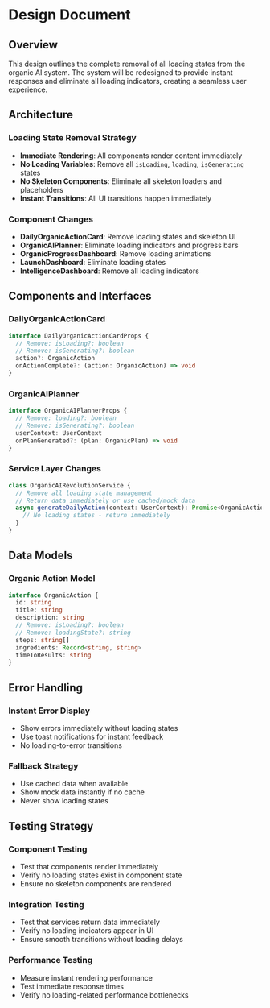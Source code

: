 # Design Document

## Overview

This design outlines the complete removal of all loading states from the organic AI system. The system will be redesigned to provide instant responses and eliminate all loading indicators, creating a seamless user experience.

## Architecture

### Loading State Removal Strategy
- **Immediate Rendering**: All components render content immediately
- **No Loading Variables**: Remove all `isLoading`, `loading`, `isGenerating` states
- **No Skeleton Components**: Eliminate all skeleton loaders and placeholders
- **Instant Transitions**: All UI transitions happen immediately

### Component Changes
- **DailyOrganicActionCard**: Remove loading states and skeleton UI
- **OrganicAIPlanner**: Eliminate loading indicators and progress bars
- **OrganicProgressDashboard**: Remove loading animations
- **LaunchDashboard**: Eliminate loading states
- **IntelligenceDashboard**: Remove all loading indicators

## Components and Interfaces

### DailyOrganicActionCard
```typescript
interface DailyOrganicActionCardProps {
  // Remove: isLoading?: boolean
  // Remove: isGenerating?: boolean
  action?: OrganicAction
  onActionComplete?: (action: OrganicAction) => void
}
```

### OrganicAIPlanner
```typescript
interface OrganicAIPlannerProps {
  // Remove: loading?: boolean
  // Remove: isGenerating?: boolean
  userContext: UserContext
  onPlanGenerated?: (plan: OrganicPlan) => void
}
```

### Service Layer Changes
```typescript
class OrganicAIRevolutionService {
  // Remove all loading state management
  // Return data immediately or use cached/mock data
  async generateDailyAction(context: UserContext): Promise<OrganicAction> {
    // No loading states - return immediately
  }
}
```

## Data Models

### Organic Action Model
```typescript
interface OrganicAction {
  id: string
  title: string
  description: string
  // Remove: isLoading?: boolean
  // Remove: loadingState?: string
  steps: string[]
  ingredients: Record<string, string>
  timeToResults: string
}
```

## Error Handling

### Instant Error Display
- Show errors immediately without loading states
- Use toast notifications for instant feedback
- No loading-to-error transitions

### Fallback Strategy
- Use cached data when available
- Show mock data instantly if no cache
- Never show loading states

## Testing Strategy

### Component Testing
- Test that components render immediately
- Verify no loading states exist in component state
- Ensure no skeleton components are rendered

### Integration Testing
- Test that services return data immediately
- Verify no loading indicators appear in UI
- Ensure smooth transitions without loading delays

### Performance Testing
- Measure instant rendering performance
- Test immediate response times
- Verify no loading-related performance bottlenecks